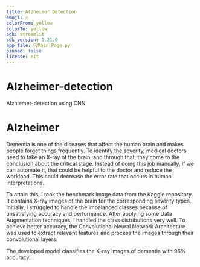 ```yaml
---
title: Alzheimer Detection
emoji: 🔥
colorFrom: yellow
colorTo: yellow
sdk: streamlit
sdk_version: 1.21.0
app_file: 🔍Main_Page.py
pinned: false
license: mit
---
```


# Alzheimer-detection
Alzhiemer-detection using CNN


# Alzheimer

Dementia is one of the diseases that affect the human brain and makes people forget things frequently. To identify the severity, medical doctors need to take an X-ray of the brain, and through that, they come to the conclusion about the critical stage. Instead of doing this job manually, if we can automate it, that could be helpful to the doctor and reduce the workload. This could decrease the error rate that occurs in human interpretations.

To attain this, I took the benchmark image data from the Kaggle repository. It contains X-ray images of the brain for the corresponding severity types. Initially, I struggled to handle the imbalanced classes because of unsatisfying accuracy and performance. After applying some Data Augmentation techniques, I handled the class distributions very well. To achieve better accuracy, the Convolutional Neural Network Architecture was used to extract relevant features and process the images through their convolutional layers.

The developed model classifies the X-ray images of dementia with 96% accuracy.

